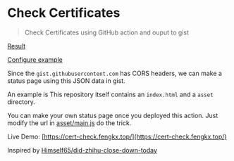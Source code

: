 # Check Certificates

> Check Certificates using GitHub action and ouput to gist

[Result](https://gist.github.com/fengkx/32278de43b1c11c99c62b3e87d9eb5db)

[Configure example](https://github.com/fengkx/cert-check/blob/master/.github/workflows/check.yml)

Since the `gist.githubusercontent.com` has CORS headers, we can make a status page using this JSON data in gist.

An example is This repository itself contains an `index.html` and a `asset` directory.

You can make your own status page once you deployed this action. Just modify the url in [asset/main.js](https://github.com/fengkx/cert-check/blob/master/assets/js/main.js#L6) do the trick. 

Live Demo: [https://cert-check.fengkx.top/](https://cert-check.fengkx.top/)

Inspired by [Himself65/did-zhihu-close-down-today](https://github.com/Himself65/did-zhihu-close-down-today) 
